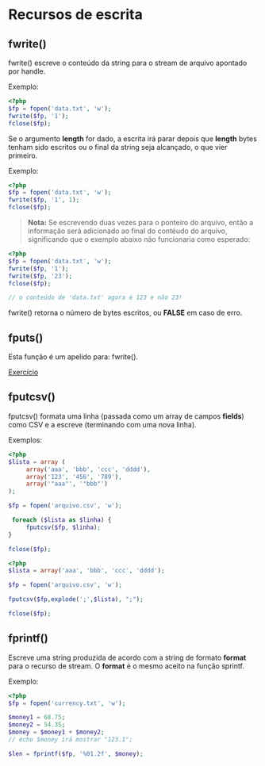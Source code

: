 #  Recursos de escrita

## fwrite()
fwrite() escreve o conteúdo da string para o stream de arquivo apontado por handle.

Exemplo:
````php
<?php
$fp = fopen('data.txt', 'w');
fwrite($fp, '1');
fclose($fp);
````
Se o argumento **length** for dado, a escrita irá parar depois que **length** bytes tenham sido escritos ou o final da string seja alcançado, o que vier primeiro.

Exemplo:
````php
<?php
$fp = fopen('data.txt', 'w');
fwrite($fp, '1', 1);
fclose($fp);
````

>**Nota:**
Se escrevendo duas vezes para o ponteiro do arquivo, então a informação será adicionado ao final do contéudo do arquivo, significando que o exemplo abaixo não funcionaria como esperado:

````php
<?php
$fp = fopen('data.txt', 'w');
fwrite($fp, '1');
fwrite($fp, '23');
fclose($fp);

// o conteúdo de 'data.txt' agora é 123 e não 23!
````

fwrite() retorna o número de bytes escritos, ou **FALSE** em caso de erro.

## fputs()
Esta função é um apelido para: fwrite().

[Exercício]()

## fputcsv()
fputcsv() formata uma linha (passada como um array de campos **fields**) como CSV e a escreve (terminando com uma nova linha).

Exemplos:
````php
<?php
$lista = array (
     array('aaa', 'bbb', 'ccc', 'dddd'),
     array('123', '456', '789'),
     array('"aaa"', '"bbb"')
);

$fp = fopen('arquivo.csv', 'w');

 foreach ($lista as $linha) {
     fputcsv($fp, $linha);
}

fclose($fp);
````

````php
<?php
$lista = array('aaa', 'bbb', 'ccc', 'dddd');

$fp = fopen('arquivo.csv', 'w');

fputcsv($fp,explode(';',$lista), ";");

fclose($fp);
````

## fprintf()
Escreve uma string produzida de acordo com a string de formato **format** para o recurso de stream.
O **format** é o mesmo aceito na função sprintf.

Exemplo:
````php
<?php
$fp = fopen('currency.txt', 'w');

$money1 = 68.75;
$money2 = 54.35;
$money = $money1 + $money2;
// echo $money irá mostrar "123.1";

$len = fprintf($fp, '%01.2f', $money);
````
